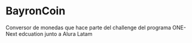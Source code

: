 # BayronCoin
Conversor de monedas que hace parte del challenge del programa ONE-Next edcuation junto a Alura Latam
